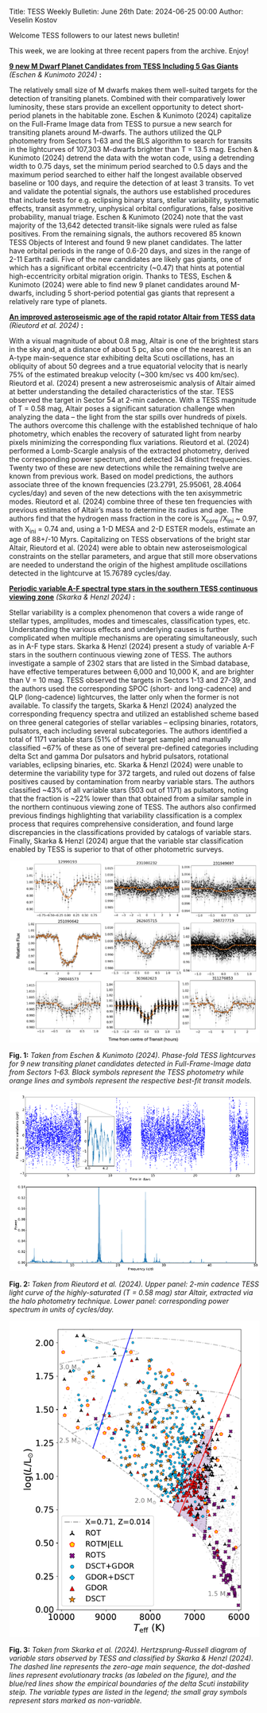Title: TESS Weekly Bulletin: June 26th
Date: 2024-06-25 00:00
Author: Veselin Kostov

Welcome TESS followers to our latest news bulletin!

This week, we are looking at three recent papers from the archive. Enjoy!

**[9 new M Dwarf Planet Candidates from TESS Including 5 Gas Giants](https://arxiv.org/abs/2406.06688)** *(Eschen & Kunimoto 2024)* **:**

The relatively small size of M dwarfs makes them well-suited targets for the detection of transiting planets. Combined with their comparatively lower luminosity, these stars provide an excellent opportunity to detect short-period planets in the habitable zone. Eschen & Kunimoto (2024) capitalize on the Full-Frame Image data from TESS to pursue a new search for transiting planets around M-dwarfs. The authors utilized the QLP photometry from Sectors 1-63 and the BLS algorithm to search for transits in the lightcurves of 107,303 M-dwarfs brighter than T = 13.5 mag. Eschen & Kunimoto (2024) detrend the data with the wotan code, using a detrending width to 0.75 days, set the minimum period searched to 0.5 days and the maximum period searched to either half the longest available observed baseline or 100 days, and require the detection of at least 3 transits. To vet and validate the potential signals, the authors use established procedures that include tests for e.g. eclipsing binary stars, stellar variability, systematic effects, transit asymmetry, unphysical orbital configurations, false positive probability, manual triage. Eschen & Kunimoto (2024) note that the vast majority of the 13,642 detected transit-like signals were ruled as false positives. From the remaining signals, the authors recovered 85 known TESS Objects of Interest and found 9 new planet candidates. The latter have orbital periods in the range of 0.6-20 days, and sizes in the range of 2-11 Earth radii. Five of the new candidates are likely gas giants, one of which has a significant orbital eccentricity (~0.47) that hints at potential high-eccentricity orbital migration origin. Thanks to TESS, Eschen & Kunimoto (2024) were able to find new 9 planet candidates around M-dwarfs, including 5 short-period potential gas giants that represent a relatively rare type of planets. 

**[An improved asteroseismic age of the rapid rotator Altair from TESS data](https://arxiv.org/abs/2406.09220)** *(Rieutord et al. 2024)* **:**

With a visual magnitude of about 0.8 mag, Altair is one of the brightest stars in the sky and, at a distance of about 5 pc, also one of the nearest. It is an A-type main-sequence star exhibiting delta Scuti oscillations, has an obliquity of about 50 degrees and a true equatorial velocity that is nearly 75% of the estimated breakup velocity (~300 km/sec vs 400 km/sec). Rieutord et al. (2024) present a new astreroseismic analysis of Altair aimed at better understanding the detailed characteristics of the star. TESS observed the target in Sector 54 at 2-min cadence. With a TESS magnitude of T = 0.58 mag, Altair poses a significant saturation challenge when analyzing the data – the light from the star spills over hundreds of pixels. The authors overcome this challenge with the established technique of halo photometry, which enables the recovery of saturated light from nearby pixels minimizing the corresponding flux variations. Rieutord et al. (2024) performed a Lomb-Scargle analysis of the extracted photometry, derived the corresponding power spectrum, and detected 34 distinct frequencies. Twenty two of these are new detections while the remaining twelve are known from previous work. Based on model predictions, the authors associate three of the known frequencies (23.2791, 25.95061, 28.4064 cycles/day) and seven of the new detections with the ten axisymmetric modes. Rieutord et al. (2024) combine three of these ten frequencies with previous estimates of Altair’s mass to determine its radius and age. The authors find that the hydrogen mass fraction in the core is X<sub>core</sub> /X<sub>ini</sub> ~ 0.97, with X<sub>ini</sub> = 0.74 and, using a 1-D MESA and 2-D ESTER models, estimate an age of 88+/-10 Myrs. Capitalizing on TESS observations of the bright star Altair, Rieutord et al. (2024) were able to obtain new asteroseismological constraints on the stellar parameters, and argue that still more observations are needed to understand the origin of the highest amplitude oscillations detected in the lightcurve at 15.76789 cycles/day.


**[Periodic variable A-F spectral type stars in the southern TESS continuous viewing zone](https://arxiv.org/abs/2406.12578)** *(Skarka & Henzl 2024)* **:**

Stellar variability is a complex phenomenon that covers a wide range of stellar types, amplitudes, modes and timescales, classification types, etc. Understanding the various effects and underlying causes is further complicated when multiple mechanisms are operating simultaneously, such as in A-F type stars. Skarka & Henzl (2024) present a study of variable A-F stars in the southern continuous viewing zone of TESS. The authors investigate a sample of 2302 stars that are listed in the Simbad database, have effective temperatures between 6,000 and 10,000 K, and are brighter than V = 10 mag. TESS observed the targets in Sectors 1-13 and 27-39, and the authors used the corresponding SPOC (short- and long-cadence) and QLP (long-cadence) lightcurves, the latter only when the former is not available. To classify the targets, Skarka & Henzl (2024) analyzed the corresponding frequency spectra and utilized an established scheme based on three general categories of stellar variables – eclipsing binaries, rotators, pulsators, each including several subcategories. The authors identified a total of 1171 variable stars (51% of their target sample) and manually classified ~67% of these as one of several pre-defined categories including  delta Sct and gamma Dor pulsators and hybrid pulsators, rotational variables, eclipsing binaries, etc. Skarka & Henzl (2024) were unable to determine the variability type for 372 targets, and ruled out dozens of false positives caused by contamination from nearby variable stars. The authors classified ~43% of all variable stars (503 out of 1171) as pulsators, noting that the fraction is ~22% lower than that obtained from a similar sample in the northern continuous viewing zone of TESS. The authors also confirmed previous findings highlighting that variability classification is a complex process that requires comprehensive consideration, and found large discrepancies in the classifications provided by catalogs of variable stars. Finally, Skarka & Henzl (2024) argue that the variable star classification enabled by TESS is superior to that of other photometric surveys. 

![Eschen2024](images/Eschen_2024_Fig4.png)

**Fig. 1:** *Taken from Eschen & Kunimoto (2024). Phase-fold TESS lightcurves for 9 new transiting planet candidates detected in Full-Frame-Image data from Sectors 1-63. Black symbols represent the TESS photometry while orange lines and symbols represent the respective best-fit transit models.*

![Rieutord2024](images/Rieutord_2024_Fig2n3.png)

**Fig. 2:** *Taken from Rieutord et al. (2024). Upper panel: 2-min cadence TESS light curve of the highly-saturated (T = 0.58 mag) star Altair, extracted via the halo photometry technique. Lower panel: corresponding power spectrum in units of cycles/day.*

![Skarka2024](images/Skarka_2024_Fig8.png)

**Fig. 3:** *Taken from Skarka et al. (2024). Hertzsprung-Russell diagram of variable stars observed by TESS and classified by Skarka & Henzl (2024). The dashed line represents the zero-age main sequence, the dot-dashed lines represent evolutionary tracks (as labeled on the figure), and the blue/red lines show the empirical boundaries of the delta Scuti instability steip. The variable types are listed in the legend; the small gray symbols represent stars marked as non-variable.*
